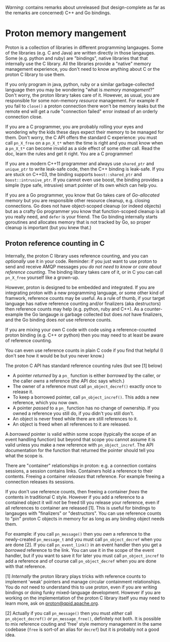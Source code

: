 
*Warning*: contains remarks about unreleased (but design-complete as far as the
remarks are concerned) C++ and Go bindings.

Proton memory mangement
=======================

Proton is a collection of libraries in different programming langauges. Some of
the libraries (e.g. C and Java) are written directly in those langauges. Some
(e.g. python and ruby) are "bindings", native libraries that that internally use
the C library. All the libraries provide a "native" memory management
experience, you don't need to know anything about C or the proton C library to
use them.

If you only program in java, python, ruby or a similar garbage-collected
language then you may be wondering "what is *memory management*?"  Don't worry,
the proton library takes care of it. However, as usual, you are responsible for
some non-memory *resource* management. For example if you fail to `close()` a
proton connection there won't be memory leaks but the remote end will get a rude
"connection failed" error instead of an orderly connection close.

If you are a C programmer, you are probably rolling your eyes and wondering why
the kids these days expect their memory to be managed for them. Don't worry, the
C API offers the standard C experience: you must call `pn_X_free` on a `pn_X_t*`
when the time is right and you must know when a `pn_X_t*` can become invalid as
a side effect of some other call. Read the doc, learn the rules and get it
right. You are a C programmer!

If you are a modern C++11 programmer and always use `shared_ptr` and
`unique_ptr` to write leak-safe code, then the C++ binding is leak-safe. If you
are stuck on C++03, the binding supports `boost::shared_ptr` and
`boost::intrusive_ptr`. If you cannot even use boost, the binding provides a
simple (type safe, intrusive) smart pointer of its own which can help you.

If you are a Go programmer, you know that Go takes care of *Go-allocated* memory
but you are responsible other resource cleanup, e.g. closing connections.  Go
does not have object-scoped cleanup (or indeed objects) but as a crafty Go
programmer you know that function-scoped cleanup is all you really need, and
`defer` is your friend. The Go binding internally starts goroutines and
allocates memory that is not tracked by Go, so proper cleanup is important (but
you knew that.)

Proton reference counting in C
------------------------------

Internally, the proton C library uses reference counting, and you can
*optionally* use it in your code. Reminder: if you just want to use proton to
send and receive AMQP messages *you do not need to know or care about reference
counting*. The binding library takes care of it, or in C you can call
`pn_X_free` yourself like a grown-up.

However, proton is designed to be embedded and integrated. If you are
integrating proton with a new programming language, or some other kind of
framwork, reference counts may be useful. As a rule of thumb, if your target
language has native reference counting and/or finalizers (aka destructors) then
reference counts may help (e.g. python, ruby and C++). As a counter-example the
Go langauge *is* garbage collected but does *not* have finalizers, and the Go
binding does *not* use reference counts.

If you are mixing your own C code with code using a reference-counted proton
binding (e.g. C++ or python) then you may need to at least be aware of reference
counting.

You can even use reference counts in plain C code if you find that helpful (I
don't see how it would be but you never know.)

The proton C API has standard reference counting rules (but see [1] below)

- A pointer *returned* by a `pn_` function is either *borrowed* by the caller,
  or the caller *owns* a reference (the API doc says which.)
- The owner of a reference must call `pn_object_decref()` exactly once to
  release it.
- To keep a borrowed pointer, call `pn_object_incref()`. This adds a new
  reference, which you now own.
- A pointer *passed* to a `pn_` function has no change of ownership. If you
  owned a reference you still do, if you didn't you still don't.
- An object is never freed while there are still references to it.
- An object is freed when all references to it are released.

A *borrowed* pointer is valid within some scope (typically the scope of an event
handling function) but beyond that scope you cannot assume it is valid unless
you make a new reference with `pn_object_incref`. The API documentation for the
function that returned the pointer should tell you what the scope is.

There are "container" relationships in proton: e.g. a connection contains
sessions, a session contains links. Containers hold a reference to their
contents. Freeing a container *releases* that reference. For example freeing a
connection releases its sessions.

If you don't use reference counts, then freeing a container *frees* the contents
in traditional C style. However if you add a reference to a contained object it
will *not* be freed till you release your reference, even if all references to
container are released [1]. This is useful for bindings to langauges with
"finalizers" or "destructors". You can use reference counts to "pin" proton C
objects in memory for as long as any binding object needs them.

For example: if you call `pn_message()` then you *own* a reference to the
newly-created `pn_message_t` and you must call `pn_object_decref` when you are
done [2]. If you call `pn_event_link()` in an event handler then you get a
*borrowed* reference to the link. You can use it in the scope of the event
handler, but if you want to save it for later you must call `pn_object_incref`
to add a reference and of course call `pn_object_decref` when you are done with
that reference.

[1] *Internally* the proton library plays tricks with reference counts to
implement 'weak' pointers and manage circular containment relationships. You do
*not* need to understand this to use proton, even if you are writing bindings or
doing funky mixed-language development. However if you are working on the
implementation of the proton C library itself you may need to learn more, ask on
proton@qpid.apache.org.

[2] Actually if you call `pn_message()` then you must *either* call
`pn_object_decref()` *or* `pn_message_free()`, definitely not both. It is
possible to mix reference couting and 'free' style memory management in the same
codebase (`free` is sort-of an alias for `decref`) but it is probably not a good
idea.
